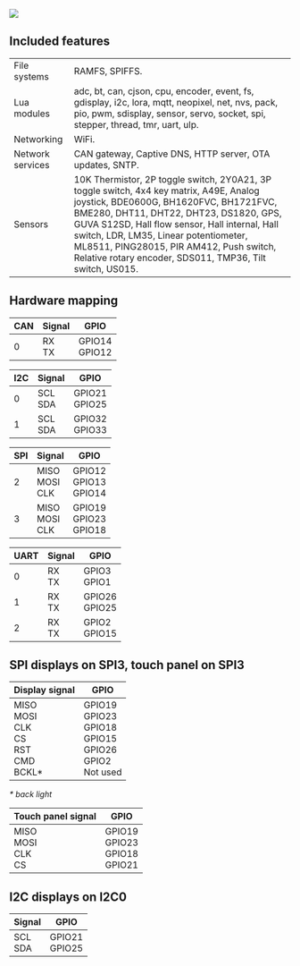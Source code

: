 ![](http://git.whitecatboard.org/whitecatn1.png)

## Included features

<table><tbody>
<tr><td>File systems</td><td>RAMFS, SPIFFS.</td></tr>
<tr><td>Lua modules</td><td>adc, bt, can, cjson, cpu, encoder, event, fs, gdisplay, i2c, lora, mqtt, neopixel, net, nvs, pack, pio, pwm, sdisplay, sensor, servo, socket, spi, stepper, thread, tmr, uart, ulp.</td></tr>
<tr><td>Networking</td><td>WiFi.</td></tr>
<tr><td>Network services</td><td>CAN gateway, Captive DNS, HTTP server, OTA updates, SNTP.</td></tr>
<tr><td>Sensors</td><td>10K Thermistor, 2P toggle switch, 2Y0A21, 3P toggle switch, 4x4 key matrix, A49E, Analog joystick, BDE0600G, BH1620FVC, BH1721FVC, BME280, DHT11, DHT22, DHT23, DS1820, GPS, GUVA S12SD, Hall flow sensor, Hall internal, Hall switch, LDR, LM35, Linear potentiometer, ML8511, PING28015, PIR AM412, Push switch, Relative rotary encoder, SDS011, TMP36, Tilt switch, US015.</td></tr>
</tbody></table>

## Hardware mapping

| CAN | Signal | GPIO |
|--------|--------|------|
| 0 | RX<br/>TX | GPIO14<br/>GPIO12 |

| I2C | Signal | GPIO |
|--------|--------|------|
| 0 | SCL<br/>SDA | GPIO21<br/>GPIO25 |
| 1 | SCL<br/>SDA | GPIO32<br/>GPIO33 |

| SPI | Signal | GPIO |
|--------|--------|------|
| 2 | MISO<br/>MOSI<br/>CLK | GPIO12<br/>GPIO13<br/>GPIO14 |
| 3 | MISO<br/>MOSI<br/>CLK | GPIO19<br/>GPIO23<br/>GPIO18 |

| UART | Signal | GPIO |
|--------|--------|------|
| 0 | RX<br/>TX | GPIO3<br/>GPIO1 |
| 1 | RX<br/>TX | GPIO26<br/>GPIO25 |
| 2 | RX<br/>TX | GPIO2<br/>GPIO15 |

## SPI displays on SPI3, touch panel on SPI3

| Display signal | GPIO |
|--------|------|
| MISO<br/>MOSI<br/>CLK<br/>CS<br/>RST<br/>CMD<br/>BCKL* | GPIO19<br/>GPIO23<br/>GPIO18<br/>GPIO15<br/>GPIO26<br/>GPIO2<br/>Not used |

_* back light_

| Touch panel signal | GPIO
|--------|------|
| MISO<br/>MOSI<br/>CLK<br/>CS | GPIO19<br/>GPIO23<br/>GPIO18<br/>GPIO21 |

## I2C displays on I2C0

| Signal | GPIO |
|--------|------|
| SCL<br/>SDA | GPIO21<br/>GPIO25 |
